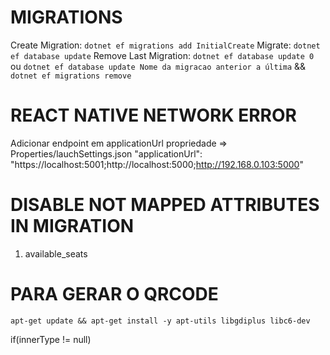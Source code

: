 # MIGRATIONS
Create Migration: `dotnet ef migrations add InitialCreate`
Migrate: `dotnet ef database update`
Remove Last Migration: `dotnet ef database update 0` ou `dotnet ef database update Nome da migracao anterior a última` && `dotnet ef migrations remove`

# REACT NATIVE NETWORK ERROR
Adicionar endpoint em applicationUrl propriedade => Properties/lauchSettings.json
"applicationUrl": "https://localhost:5001;http://localhost:5000;http://192.168.0.103:5000"

# DISABLE NOT MAPPED ATTRIBUTES IN MIGRATION
1. available_seats

# PARA GERAR O QRCODE
`apt-get update && apt-get install -y apt-utils libgdiplus libc6-dev`

if(innerType != null)